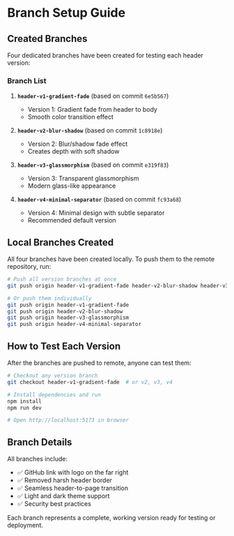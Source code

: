 # Branch Setup Guide

## Created Branches

Four dedicated branches have been created for testing each header version:

### Branch List

1. **`header-v1-gradient-fade`** (based on commit `6e5b567`)
   - Version 1: Gradient fade from header to body
   - Smooth color transition effect

2. **`header-v2-blur-shadow`** (based on commit `1c8918e`)
   - Version 2: Blur/shadow fade effect
   - Creates depth with soft shadow

3. **`header-v3-glassmorphism`** (based on commit `e319f83`)
   - Version 3: Transparent glassmorphism
   - Modern glass-like appearance

4. **`header-v4-minimal-separator`** (based on commit `fc93a68`)
   - Version 4: Minimal design with subtle separator
   - Recommended default version

## Local Branches Created

All four branches have been created locally. To push them to the remote repository, run:

```bash
# Push all version branches at once
git push origin header-v1-gradient-fade header-v2-blur-shadow header-v3-glassmorphism header-v4-minimal-separator

# Or push them individually
git push origin header-v1-gradient-fade
git push origin header-v2-blur-shadow
git push origin header-v3-glassmorphism
git push origin header-v4-minimal-separator
```

## How to Test Each Version

After the branches are pushed to remote, anyone can test them:

```bash
# Checkout any version branch
git checkout header-v1-gradient-fade  # or v2, v3, v4

# Install dependencies and run
npm install
npm run dev

# Open http://localhost:5173 in browser
```

## Branch Details

All branches include:
- ✅ GitHub link with logo on the far right
- ✅ Removed harsh header border
- ✅ Seamless header-to-page transition
- ✅ Light and dark theme support
- ✅ Security best practices

Each branch represents a complete, working version ready for testing or deployment.
